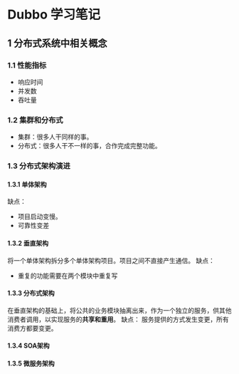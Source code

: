 # Dubbo 学习笔记

## 1 分布式系统中相关概念
### 1.1 性能指标
- 响应时间
- 并发数
- 吞吐量


### 1.2 集群和分布式
- 集群：很多人干同样的事。
- 分布式：很多人干不一样的事，合作完成完整功能。


### 1.3 分布式架构演进
#### 1.3.1 单体架构
缺点：
- 项目启动变慢。
- 可靠性变差

#### 1.3.2 垂直架构
将一个单体架构拆分多个单体架构项目。项目之间不直接产生通信。
缺点：
- 重复的功能需要在两个模块中重复写

#### 1.3.3 分布式架构
在垂直架构的基础上，将公共的业务模块抽离出来，作为一个独立的服务，供其他消费者调用，以实现服务的**共享和重用**。
缺点：
服务提供的方式发生变更，所有消费方都要变更。

#### 1.3.4 SOA架构

#### 1.3.5 微服务架构

